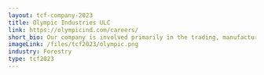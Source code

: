 ```yaml
---
layout: tcf-company-2023
title: Olympic Industries ULC
link: https://olympicind.com/careers/
short_bio: Our company is involved primarily in the trading, manufacturing, and wholesale distribution of forest products. Established in 1972, we have a strong record of success and a clear vision for a sustainable future in our industry. We believe in the strength, versatility and ongoing viability of our forests.
imageLink: /files/tcf2023/olympic.png
industry: Forestry
type: tcf2023
---
```

